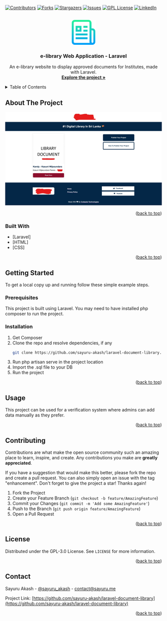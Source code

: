 <div id="top"></div>

[![Contributors][contributors-shield]][contributors-url]
[![Forks][forks-shield]][forks-url]
[![Stargazers][stars-shield]][stars-url]
[![Issues][issues-shield]][issues-url]
[![GPL License][license-shield]][license-url]
[![LinkedIn][linkedin-shield]][linkedin-url]



<!-- PROJECT LOGO -->
<br />
<div align="center">
  <a href="https://github.com/sayuru-akash/laravel-document-library/">
    <img src="images/logo.png" alt="Logo" width="80" height="80">
  </a>

<h3 align="center">e-library Web Application - Laravel</h3>

  <p align="center">
    An e-library website to display approved documents for Institutes, made with Laravel.
    <br />
    <a href="https://github.com/sayuru-akash/laravel-document-library/"><strong>Explore the project »</strong></a>
    <br />
  </p>
</div>



<!-- TABLE OF CONTENTS -->
<details>
  <summary>Table of Contents</summary>
  <ol>
    <li>
      <a href="#about-the-project">About The Project</a>
      <ul>
        <li><a href="#built-with">Built With</a></li>
      </ul>
    </li>
    <li>
      <a href="#getting-started">Getting Started</a>
      <ul>
        <li><a href="#prerequisites">Prerequisites</a></li>
        <li><a href="#installation">Installation</a></li>
      </ul>
    </li>
    <li><a href="#usage">Usage</a></li>
    <li><a href="#contributing">Contributing</a></li>
    <li><a href="#license">License</a></li>
    <li><a href="#contact">Contact</a></li>
  </ol>
</details>



<!-- ABOUT THE PROJECT -->
## About The Project

[![Product Name Screen Shot][product-screenshot]](https://github.com/sayuru-akash/laravel-document-library)

<p align="right">(<a href="#top">back to top</a>)</p>



### Built With

* [Laravel]
* [HTML]
* [CSS]

<p align="right">(<a href="#top">back to top</a>)</p>



<!-- GETTING STARTED -->
## Getting Started

To get a local copy up and running follow these simple example steps.

### Prerequisites

This project is built using Laravel. You may need to have installed php composer to run the project.

### Installation

1. Get Composer
2. Clone the repo and resolve dependencies, if any
   ```sh
   git clone https://github.com/sayuru-akash/laravel-document-library.git
   ```
3. Run php artisan serve in the project location
4. Import the .sql file to your DB
5. Run the project


<p align="right">(<a href="#top">back to top</a>)</p>



<!-- USAGE EXAMPLES -->
## Usage

This project can be used for a verification system where admins can add data manually as they prefer.

<p align="right">(<a href="#top">back to top</a>)</p>




<!-- CONTRIBUTING -->
## Contributing

Contributions are what make the open source community such an amazing place to learn, inspire, and create. Any contributions you make are **greatly appreciated**.

If you have a suggestion that would make this better, please fork the repo and create a pull request. You can also simply open an issue with the tag "enhancement".
Don't forget to give the project a star! Thanks again!

1. Fork the Project
2. Create your Feature Branch (`git checkout -b feature/AmazingFeature`)
3. Commit your Changes (`git commit -m 'Add some AmazingFeature'`)
4. Push to the Branch (`git push origin feature/AmazingFeature`)
5. Open a Pull Request

<p align="right">(<a href="#top">back to top</a>)</p>



<!-- LICENSE -->
## License

Distributed under the GPL-3.0 License. See `LICENSE` for more information.

<p align="right">(<a href="#top">back to top</a>)</p>



<!-- CONTACT -->
## Contact

Sayuru Akash - [@sayuru_akash](https://twitter.com/sayuru_akash) - contact@sayuru.me

Project Link: [https://github.com/sayuru-akash/laravel-document-library](https://github.com/sayuru-akash/laravel-document-library)

<p align="right">(<a href="#top">back to top</a>)</p>



<!-- MARKDOWN LINKS & IMAGES -->
<!-- https://www.markdownguide.org/basic-syntax/#reference-style-links -->
[contributors-shield]: https://img.shields.io/github/contributors/sayuru-akash/laravel-document-library.svg?style=for-the-badge
[contributors-url]: https://github.com/sayuru-akash/laravel-document-library/graphs/contributors
[forks-shield]: https://img.shields.io/github/forks/sayuru-akash/laravel-document-library.svg?style=for-the-badge
[forks-url]: https://github.com/sayuru-akash/laravel-document-library/network/members
[stars-shield]: https://img.shields.io/github/stars/sayuru-akash/laravel-document-library.svg?style=for-the-badge
[stars-url]: https://github.com/sayuru-akash/laravel-document-library/stargazers
[issues-shield]: https://img.shields.io/github/issues/sayuru-akash/laravel-document-library.svg?style=for-the-badge
[issues-url]: https://github.com/sayuru-akash/laravel-document-library/issues
[license-shield]: https://img.shields.io/github/license/sayuru-akash/laravel-document-library.svg?style=for-the-badge
[license-url]: https://github.com/sayuru-akash/laravel-document-library/blob/master/LICENSE
[linkedin-shield]: https://img.shields.io/badge/-LinkedIn-black.svg?style=for-the-badge&logo=linkedin&colorB=555
[linkedin-url]: https://linkedin.com/in/sayuru_akash
[product-screenshot]: images/screenshot.png
